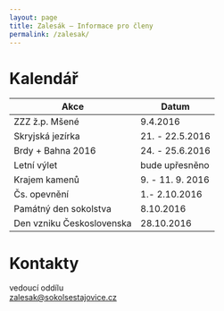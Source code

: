 ```yaml
---
layout: page
title: Zalesák – Informace pro členy
permalink: /zalesak/
---
```


# Kalendář

|            Akce           |      Datum       |
|---------------------------|------------------|
| ZZZ ž.p. Mšené            | 9.4.2016         |
| Skryjská jezírka          | 21. - 22.5.2016  |
| Brdy + Bahna 2016         | 24. - 25.6.2016  |
| Letní výlet               | bude upřesněno   |
| Krajem kamenů             | 9. - 11. 9. 2016 |
| Čs. opevnění              | 1.- 2.10.2016    |
| Památný den sokolstva     | 8.10.2016        |
| Den vzniku Československa | 28.10.2016       |

# Kontakty

vedoucí oddílu  
[zalesak@sokolsestajovice.cz](mailto:zalesak@sokolsestajovice.cz)